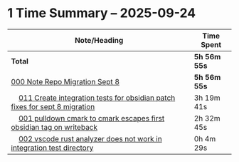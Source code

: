# 1 Time Summary – 2025-09-24

|Note/Heading|Time Spent|
|------------|----------|
|**Total**|**5h 56m 55s**|
|[000 Note Repo Migration Sept 8](../../../../../../lan/tasks/2025/000%20Note%20Repo%20Migration%20Sept%208/000%20Note%20Repo%20Migration%20Sept%208.md)|**5h 56m 55s**|
|    [011 Create integration tests for obsidian patch fixes for sept 8 migration](../../../../../../lan/tasks/2025/000%20Note%20Repo%20Migration%20Sept%208/tasks/011%20Create%20integration%20tests%20for%20obsidian%20patch%20fixes%20for%20sept%208%20migration.md)|3h 19m 41s|
|    [001 pulldown cmark to cmark escapes first obsidian tag on writeback](../../../../../../lan/tasks/2025/000%20Note%20Repo%20Migration%20Sept%208/issues/001%20pulldown%20cmark%20to%20cmark%20escapes%20first%20obsidian%20tag%20on%20writeback.md)|2h 32m 45s|
|    [002 vscode rust analyzer does not work in integration test directory](../../../../../../lan/tasks/2025/000%20Note%20Repo%20Migration%20Sept%208/issues/002%20vscode%20rust%20analyzer%20does%20not%20work%20in%20integration%20test%20directory.md)|0h 4m 29s|
